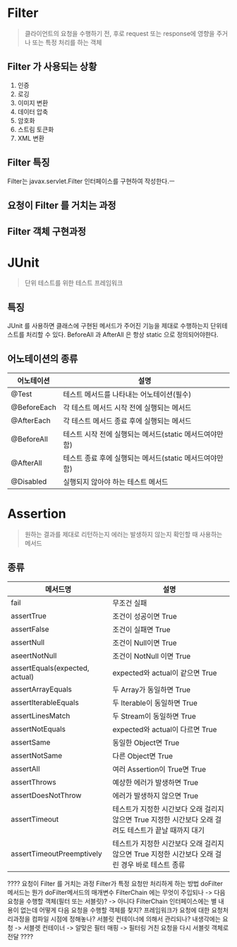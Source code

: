 # Filter
> 클라이언트의 요청을 수행하기 전, 후로 request 또는 response에 영향을 주거나 또는 특정 처리를 하는 객체

## Filter 가 사용되는 상황
1. 인증
2. 로깅
3. 이미지 변환
4. 데이터 압축
5. 암호화
6. 스트림 토큰화
7. XML 변환

## Filter 특징
Filter는 javax.servlet.Filter 인터페이스를 구현하여 작성한다.ㅡ

## 요청이 Filter 를 거치는 과정

## Filter 객체 구현과정

# JUnit
> 단위 테스트를 위한 테스트 프레임워크 

## 특징
JUnit 를 사용하면 클래스에 구현된 메서드가 주어진 기능을 제대로 수행하는지 단위테스트를 처리할 수 있다.
BeforeAll 과 AfterAll 은 항상 static 으로 정의되어야한다.

## 어노테이션의 종류
|어노테이션| 설명                                   |
|---|--------------------------------------|
|@Test | 테스트 메서드를 나타내는 어노테이션(필수)              | 
|@BeforeEach | 각 테스트 메서드 시작 전에 실행되는 메서드             | 
|@AfterEach|  각 테스트 메서드 종료 후에 실행되는 메서드            |
|@BeforeAll|  테스트 시작 전에 실행되는 메서드(static 메서드여야만 함) |
|@AfterAll|  테스트 종료 후에 실행되는 메서드(static 메서드여야만 함) |
|@Disabled | 실행되지 않아야 하는 테스트 메서드                  |

# Assertion
> 원하는 결과를 제대로 리턴하는지 에러는 발생하지 않는지 확인할 때 사용하는 메서드

## 종류
|메서드명|설명|
|---|---|
|fail|무조건 실패|
|assertTrue|조건이 성공이면 True|
|assertFalse|조건이 실패면 True|
|assertNull|조건이 Null이면 True|
|aseertNotNull|조건이 NotNull 이면 True|
|assertEquals(expected, actual)|expected와 actual이 같으면 True|
|assertArrayEquals| 두 Array가 동일하면 True|
|assertIterableEquals| 두 Iterable이 동일하면 True|
|assertLinesMatch|두 Stream이 동일하면 True|
|assertNotEquals|expected와 actual이 다르면 True|
|assertSame|동일한 Object면 True|
|assertNotSame|다른 Object면 True|
|assertAll|여러 Assertion이 True면 True|
|assertThrows|예상한 에러가 발생하면 True|
|assertDoesNotThrow|에러가 발생하지 않으면 True|
|assertTimeout|테스트가 지정한 시간보다 오래 걸리지 않으면 True 지정한 시간보다 오래 걸려도 테스트가 끝날 때까지 대기|
|assertTimeoutPreemptively|테스트가 지정한 시간보다 오래 걸리지 않으면 True 지정한 시간보다 오래 걸린 경우 바로 테스트 종류|

????
요청이 Filter 를 거치는 과정
Filter가 특정 요청만 처리하게 하는 방법
doFilter 메서드는 뭔가
doFilter메서드의 매개변수 FilterChain 에는 무엇이 주입되나 -> 다음 요청을 수행할 객체(필터 또는 서블릿)? -> 아니다 
FilterChain 인터페이스에는 별 내용이 없는데 어떻게 다음 요청을 수행할 객체를 찾지?
프레임워크가 요청에 대한 요청처리과정을 컴파일 시점에 정해놓나?
서블릿 컨테이너에 의해서 관리되나? 내생각에는 요청 -> 서블렛 컨테이너 -> 알맞은 필터 매핑 -> 필터링 거친 요청을 다시 서블릿 객체로 전달
????